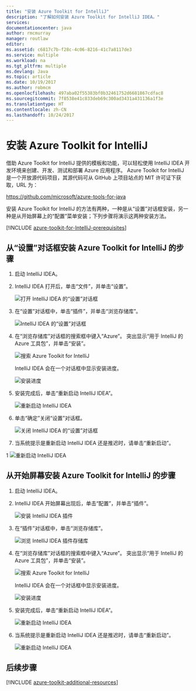 ```yaml
---
title: "安装 Azure Toolkit for IntelliJ"
description: "了解如何安装 Azure Toolkit for IntelliJ IDEA。"
services: 
documentationcenter: java
author: rmcmurray
manager: routlaw
editor: 
ms.assetid: c6817c7b-f28c-4c06-8216-41c7a8117de3
ms.service: multiple
ms.workload: na
ms.tgt_pltfrm: multiple
ms.devlang: Java
ms.topic: article
ms.date: 10/19/2017
ms.author: robmcm
ms.openlocfilehash: 497aba02f55383bf0b32461752d6681867cdfac8
ms.sourcegitcommit: 7f8538e41c833deb69c300ad3431a431136a1f3e
ms.translationtype: HT
ms.contentlocale: zh-CN
ms.lasthandoff: 10/24/2017
---
```

# <a name="installing-the-azure-toolkit-for-intellij"></a>安装 Azure Toolkit for IntelliJ
借助 Azure Toolkit for IntelliJ 提供的模板和功能，可以轻松使用 IntelliJ IDEA 开发环境来创建、开发、测试和部署 Azure 应用程序。 Azure Toolkit for IntelliJ 是一个开放源代码项目，其源代码可从 GitHub 上项目站点的 MIT 许可证下获取，URL 为：

<https://github.com/microsoft/azure-tools-for-java>

安装 Azure Toolkit for IntelliJ 的方法有两种，一种是从“设置”对话框安装，另一种是从开始屏幕上的“配置”菜单安装；下列步骤将演示这两种安装方法。

[!INCLUDE [azure-toolkit-for-IntelliJ-prerequisites](../includes/azure-toolkit-for-intellij-prerequisites.md)]

## <a name="to-install-the-azure-toolkit-for-intellij-from-the-settings-dialog-box"></a>从“设置”对话框安装 Azure Toolkit for IntelliJ 的步骤

1. 启动 IntelliJ IDEA。

1. IntelliJ IDEA 打开后，单击“文件”，并单击“设置”。
   
   ![打开 IntelliJ IDEA 的“设置”对话框][01a]

1. 在“设置”对话框中，单击“插件”，并单击“浏览存储库”。
   
   ![IntelliJ IDEA 的“设置”对话框][02a]

1. 在“浏览存储库”对话框的搜索框中键入“Azure”。 突出显示“用于 IntelliJ 的 Azure 工具包”，并单击“安装”。
   
   ![搜索 Azure Toolkit for IntelliJ][03]
   
   IntelliJ IDEA 会在一个对话框中显示安装进度。
   
   ![安装进度][04]

1. 安装完成后，单击“重新启动 IntelliJ IDEA”。
   
   ![重新启动 IntelliJ IDEA][05]

1. 单击“确定”关闭“设置”对话框。
   
   ![关闭 IntelliJ IDEA 的“设置”对话框][06]

1. 当系统提示是重新启动 IntelliJ IDEA 还是推迟时，请单击“重新启动”。
   
1   ![重新启动 IntelliJ IDEA][07]

## <a name="to-install-the-azure-toolkit-for-intellij-from-the-start-screen"></a>从开始屏幕安装 Azure Toolkit for IntelliJ 的步骤

1. 启动 IntelliJ IDEA。

1. IntelliJ IDEA 开始屏幕出现后，单击“配置”，并单击“插件”。
   
   ![安装 IntelliJ IDEA 插件][01b]

1. 在“插件”对话框中，单击“浏览存储库”。
   
   ![浏览 IntelliJ IDEA 插件存储库][02b]

1. 在“浏览存储库”对话框的搜索框中键入“Azure”。 突出显示“用于 IntelliJ 的 Azure 工具包”，并单击“安装”。
   
   ![搜索 Azure Toolkit for IntelliJ][03]
   
   IntelliJ IDEA 会在一个对话框中显示安装进度。
   
   ![安装进度][04]

1. 安装完成后，单击“重新启动 IntelliJ IDEA”。
   
   ![重新启动 IntelliJ IDEA][05]

1. 当系统提示是重新启动 IntelliJ IDEA 还是推迟时，请单击“重新启动”。
   
   ![重新启动 IntelliJ IDEA][07]

## <a name="next-steps"></a>后续步骤

[!INCLUDE [azure-toolkit-additional-resources](../includes/azure-toolkit-additional-resources.md)]

<!-- URL List -->

<!-- IMG List -->

[01a]: media/azure-toolkit-for-intellij-installation/01-intellij-file-settings.png
[01b]: media/azure-toolkit-for-intellij-installation/01-intellij-configure-dropdown.png
[02a]: media/azure-toolkit-for-intellij-installation/02-intellij-settings-dialog.png
[02b]: media/azure-toolkit-for-intellij-installation/02-intellij-plugins-dialog.png
[03]: media/azure-toolkit-for-intellij-installation/03-intellij-browse-repositories.png
[04]: media/azure-toolkit-for-intellij-installation/04-install-progress.png
[05]: media/azure-toolkit-for-intellij-installation/05-restart-intellij.png
[06]: media/azure-toolkit-for-intellij-installation/06-intellij-settings-dialog.png
[07]: media/azure-toolkit-for-intellij-installation/07-restart-intellij.png
